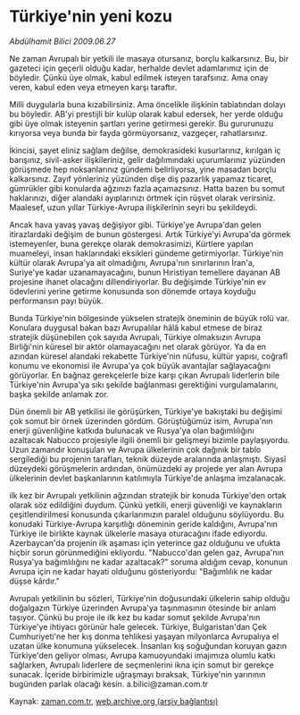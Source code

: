 # Türkiye'nin yeni kozu

*Abdülhamit Bilici 2009.06.27*

<tr><td class="metin" colspan="2" style="padding-top: 20px; padding-left: 5px; padding-right: 10px;">Ne zaman Avrupalı bir yetkili ile masaya otursanız, borçlu kalkarsınız. Bu, bir gazeteci için geçerli olduğu kadar, herhalde devlet adamlarımız için de böyledir. Çünkü üye olmak, kabul edilmek isteyen tarafsınız. Ama onay veren, kabul eden veya etmeyen karşı taraftır.</td></tr><tr><td class="metin" colspan="2" style="padding-top: 20px; padding-left: 5px; padding-right: 10px;"><p>Milli duygularla buna kızabilirsiniz. Ama öncelikle ilişkinin tabiatından dolayı bu böyledir. AB'yi prestijli bir kulüp olarak kabul edersek, her yerde olduğu gibi üye olmak isteyenin şartları yerine getirmesi gerekir. Bu gururunuzu kırıyorsa veya bunda bir fayda görmüyorsanız, vazgeçer, rahatlarsınız.
<p>İkincisi, şayet eliniz sağlam değilse, demokrasideki kusurlarınız, kırılgan iç barışınız, sivil-asker ilişkileriniz, gelir dağılımındaki uçurumlarınız yüzünden görüşmede hep noksanlarınız gündemi belirliyorsa, yine masadan borçlu kalkarsınız. Zayıf yönleriniz yüzünden dişe diş pazarlık yapamaz ticaret, gümrükler gibi konularda ağzınızı fazla açamazsınız. Hatta bazen bu somut haklarınızı, diğer alandaki ayıplarınızı örtmek için rüşvet olarak verirsiniz. Maalesef, uzun yıllar Türkiye-Avrupa ilişkilerinin seyri bu şekildeydi.
<p>Ancak hava yavaş yavaş değişiyor gibi. Türkiye'ye Avrupa'dan gelen itirazlardaki değişim de bunun göstergesi. Artık Türkiye'yi Avrupa'da görmek istemeyenler, buna gerekçe olarak demokrasimizi, Kürtlere yapılan muameleyi, insan haklarındaki eksikleri gündeme getirmiyorlar. Türkiye'nin kültür olarak Avrupa'ya ait olmadığını, Avrupa'nın sınırlarının İran'a, Suriye'ye kadar uzanamayacağını, bunun Hıristiyan temellere dayanan AB projesine ihanet olacağını dillendiriyorlar. Bu değişimde Türkiye'nin ev ödevlerini yerine getirme konusunda son dönemde ortaya koyduğu performansın payı büyük.
<p>Bunda Türkiye'nin bölgesinde yükselen stratejik öneminin de büyük rolü var. Konulara duygusal bakan bazı Avrupalılar hâlâ kabul etmese de biraz stratejik düşünebilen çok sayıda Avrupalı, Türkiye olmaksızın Avrupa Birliği'nin küresel bir aktör olamayacağını net olarak görüyor. Ya da en azından küresel alandaki rekabette Türkiye'nin nüfusu, kültür yapısı, coğrafî konumu ve ekonomisi ile Avrupa'ya çok büyük avantajlar sağlayacağını görüyorlar. En bağnaz gerekçelerle bize karşı çıkan Avrupalı liderlerin bile Türkiye'nin Avrupa'ya sıkı şekilde bağlanması gerektiğini vurgulamalarını, başka şekilde anlamak zor. 
<p>Dün önemli bir AB yetkilisi ile görüşürken, Türkiye'ye bakıştaki bu değişimi çok somut bir örnek üzerinden gördüm. Görüştüğümüz isim, Avrupa'nın enerji güvenliğine katkıda bulunacak ve Rusya'ya olan bağımlılığını azaltacak Nabucco projesiyle ilgili önemli bir gelişmeyi bizimle paylaşıyordu. Uzun zamandır konuşulan ve Avrupa ülkelerinin çok dağınık bir tablo sergilediği bu projenin tarafları, teknik düzeyde aralarında anlaşmıştı. Siyasî düzeydeki görüşmelerin ardından, önümüzdeki ay projede yer alan Avrupa ülkelerinin devlet başkanlarının katılımıyla Türkiye'de anlaşma imzalanacak.
<p>ilk kez bir Avrupalı yetkilinin ağzından stratejik bir konuda Türkiye'den ortak olarak söz edildiğini duydum. Çünkü yetkili, enerji güvenliği ve kaynakların çeşitlendirilmesi konusunda çıkarlarımızın paralel olduğunu söylüyordu. Bu konudaki Türkiye-Avrupa karşıtlığı döneminin geride kaldığını, Avrupa'nın Türkiye ile birlikte kaynak ülkelerle masaya oturacağını ifade ediyordu. Azerbaycan'da projenin ilk aşaması için yeterince gaz olduğunu ve ufukta hiçbir sorun görünmediğini ekliyordu. "Nabucco'dan gelen gaz, Avrupa'nın Rusya'ya bağımlılığını ne kadar azaltacak?" soruma aldığım cevap, konunun Avrupa için ne kadar hayati olduğunu gösteriyordu: "Bağımlılık ne kadar düşse kârdır." 
<p>Avrupalı yetkilinin bu sözleri, Türkiye'nin doğusundaki ülkelerin sahip olduğu doğalgazın Türkiye üzerinden Avrupa'ya taşınmasının ötesinde bir anlam taşıyor. Çünkü bu proje ile ilk kez bu kadar somut şekilde Avrupa'nın Türkiye'ye ihtiyacı görünür hale gelecek. Türkiye, Bulgaristan'dan Çek Cumhuriyeti'ne her kış donma tehlikesi yaşayan milyonlarca Avrupalıya el uzatan ülke konumuna yükselecek. İnsanları kış soğuğundan koruyan gazın Türkiye'den geliyor olması, Avrupa kamuoyundaki imajımıza olumlu katkı sağlarken, Avrupalı liderlere de seçmenlerini ikna için somut bir gerekçe sunacak. İçeride birbirimizle uğraşmayı bıraksak, Türkiye'nin yarınının bugünden parlak olacağı kesin. a.bilici@zaman.com.tr<br/></p></p></p></p></p></p></p></td></tr>

Kaynak: [zaman.com.tr](http://zaman.com.tr/yazar.do?yazino=863441), [web.archive.org (arşiv bağlantısı)](http://web.archive.org/web/20090629235637/http://www.zaman.com.tr:80/yazar.do?yazino=863441)
